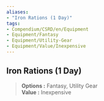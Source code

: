 ```yaml
---
aliases:
- "Iron Rations (1 Day)"
tags:
- Compendium/CSRD/en/Equipment
- Equipment/Fantasy
- Equipment/Utility-Gear
- Equipment/Value/Inexpensive
---
```


  
## Iron Rations (1 Day)  
  
>  
> **Options :** Fantasy, Utility Gear  
> **Value :** Inexpensive